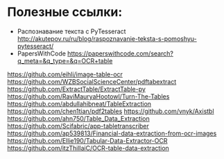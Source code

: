 # Полезные ссылки:
- Распознавание текста с PyTesseract http://akutepov.ru/ru/blog/raspoznavanie-teksta-s-pomoshyu-pytesseract/
- PapersWithCode https://paperswithcode.com/search?q_meta=&q_type=&q=OCR+table

https://github.com/eihli/image-table-ocr
https://github.com/WZBSocialScienceCenter/pdftabextract
https://github.com/ExtractTable/ExtractTable-py
https://github.com/RaviMauryaHootowl/Turn-The-Tables
https://github.com/abdullahibneat/TableExtraction
https://github.com/chen1tian/pdf2tables
https://github.com/vnyk/Axistbl
https://github.com/ahn750/Table_Data_Extraction
https://github.com/Scifabric/app-tabletranscriber
https://github.com/ap539813/Financial-data-extraction-from-ocr-images
https://github.com/Ellie190/Tabular-Data-Extractor-OCR
https://github.com/itzThillaiC/OCR-table-data-extraction
